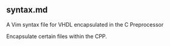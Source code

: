 ## syntax.md

A Vim syntax file for VHDL encapsulated in the C Preprocessor

Encapsulate certain files within the CPP.
